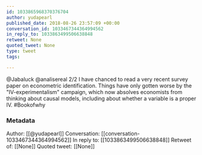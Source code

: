```yaml
---
id: 1033865968370376704
author: yudapearl
published_date: 2018-08-26 23:57:09 +00:00
conversation_id: 1033467344364994562
in_reply_to: 1033863499506638848
retweet: None
quoted_tweet: None
type: tweet
tags:

---
```


@Jabaluck @analisereal 2/2
 I have chanced to read a very recent survey paper on econometric identification. Things have only gotten worse by the "IV-experimentalism" campaign, which now absolves economists from thinking about causal models, including about whether a variable is a proper IV. #Bookofwhy

### Metadata

Author: [[@yudapearl]]
Conversation: [[conversation-1033467344364994562]]
In reply to: [[1033863499506638848]]
Retweet of: [[None]]
Quoted tweet: [[None]]
